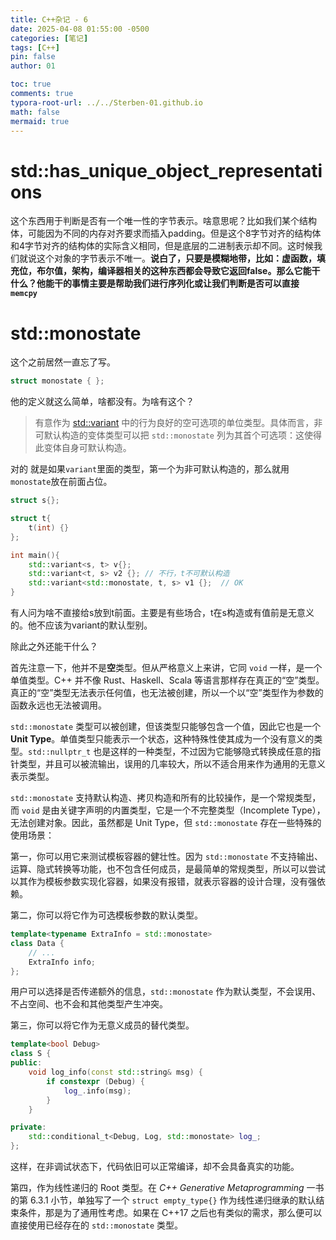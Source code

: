 ```yaml
---
title: C++杂记 - 6
date: 2025-04-08 01:55:00 -0500
categories: [笔记]
tags: [C++]
pin: false
author: 01

toc: true
comments: true
typora-root-url: ../../Sterben-01.github.io
math: false
mermaid: true
---
```




# std::has_unique_object_representations

这个东西用于判断是否有一个唯一性的字节表示。啥意思呢？比如我们某个结构体，可能因为不同的内存对齐要求而插入padding。但是这个8字节对齐的结构体和4字节对齐的结构体的实际含义相同，但是底层的二进制表示却不同。这时候我们就说这个对象的字节表示不唯一。**说白了，只要是模糊地带，比如：虚函数，填充位，布尔值，架构，编译器相关的这种东西都会导致它返回false。那么它能干什么？他能干的事情主要是帮助我们进行序列化或让我们判断是否可以直接`memcpy`**



# std::monostate

这个之前居然一直忘了写。

```c++
struct monostate { };
```

他的定义就这么简单，啥都没有。为啥有这个？

> 有意作为 [std::variant](https://zh.cppreference.com/w/cpp/utility/variant) 中的行为良好的空可选项的单位类型。具体而言，非可默认构造的变体类型可以把 `std::monostate` 列为其首个可选项：这使得此变体自身可默认构造。

对的 就是如果`variant`里面的类型，第一个为非可默认构造的，那么就用`monostate`放在前面占位。

```c++
struct s{};

struct t{
    t(int) {}
};

int main(){
    std::variant<s, t> v{};
    std::variant<t, s> v2 {}; // 不行，t不可默认构造
    std::variant<std::monostate, t, s> v1 {};  // OK
}
```

有人问为啥不直接给s放到t前面。主要是有些场合，t在s构造或有值前是无意义的。他不应该为variant的默认型别。

除此之外还能干什么？

首先注意一下，他并不是**空**类型。但从严格意义上来讲，它同 `void` 一样，是一个单值类型。C++ 并不像 Rust、Haskell、Scala 等语言那样存在真正的“空”类型。真正的“空”类型无法表示任何值，也无法被创建，所以一个以“空”类型作为参数的函数永远也无法被调用。

`std::monostate` 类型可以被创建，但该类型只能够包含一个值，因此它也是一个 **Unit Type**。单值类型只能表示一个状态，这种特殊性使其成为一个没有意义的类型。`std::nullptr_t` 也是这样的一种类型，不过因为它能够隐式转换成任意的指针类型，并且可以被流输出，误用的几率较大，所以不适合用来作为通用的无意义表示类型。

`std::monostate` 支持默认构造、拷贝构造和所有的比较操作，是一个常规类型，而 `void` 是由关键字声明的内置类型，它是一个不完整类型（Incomplete Type），无法创建对象。因此，虽然都是 Unit Type，但 `std::monostate` 存在一些特殊的使用场景：

第一，你可以用它来测试模板容器的健壮性。因为 `std::monostate` 不支持输出、运算、隐式转换等功能，也不包含任何成员，是最简单的常规类型，所以可以尝试以其作为模板参数实现化容器，如果没有报错，就表示容器的设计合理，没有强依赖。

第二，你可以将它作为可选模板参数的默认类型。

```c++
template<typename ExtraInfo = std::monostate>
class Data {
    // ...
    ExtraInfo info;
};
```

用户可以选择是否传递额外的信息，`std::monostate` 作为默认类型，不会误用、不占空间、也不会和其他类型产生冲突。

第三，你可以将它作为无意义成员的替代类型。

```c++
template<bool Debug>
class S {
public:
    void log_info(const std::string& msg) {
        if constexpr (Debug) {
            log_.info(msg);
        }
    }

private:
    std::conditional_t<Debug, Log, std::monostate> log_;
};
```

这样，在非调试状态下，代码依旧可以正常编译，却不会具备真实的功能。

第四，作为线性递归的 Root 类型。在 *C++ Generative Metaprogramming* 一书的第 6.3.1 小节，单独写了一个 `struct empty_type{}` 作为线性递归继承的默认结束条件，那是为了通用性考虑。如果在 C++17 之后也有类似的需求，那么便可以直接使用已经存在的 `std::monostate` 类型。
